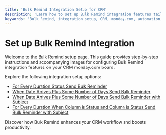 ```yaml
---
title: 'Bulk Remind Integration Setup for CRM'
description: 'Learn how to set up Bulk Remind integration features tailored for a CRM monday.com board. Follow detailed instructions and images for seamless integration.'
keywords: 'Bulk Remind, integration setup, CRM, monday.com, automation, reminder, configuration, instructions, images'
---
```


# Set up Bulk Remind Integration

Welcome to the Bulk Remind setup page. This guide provides step-by-step instructions and accompanying images for configuring Bulk Remind integration features on your CRM monday.com board.

Explore the following integration setup options:

- [For Every Duration Status Send Bulk Reminder](/bulk-remind/docs/everydurationstatusremind)
- [When Date Arrives Plus Some Number of Days Send Bulk Reminder](/bulk-remind/docs/whendatearrivesplusdaysremind)
- [When Date Arrives Plus Some Number of Days Send Bulk Reminder with Subject](/bulk-remind/docs/whendatearrivesplussomedaysremindwsubject)
- [For Every Duration When Column is Status and Column is Status Send Bulk Reminder with Subject](/bulk-remind/docs/everydurationstatusandstatusremind)

Discover how Bulk Remind enhances your CRM workflow and boosts productivity.
